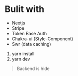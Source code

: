 # Bulit with
* Nextjs
* Stripe
* Token Base Auth
* Chakra-ui (Style-Component)
* Swr (data caching)

1. yarn install
2. yarn dev

> Backend is hide

